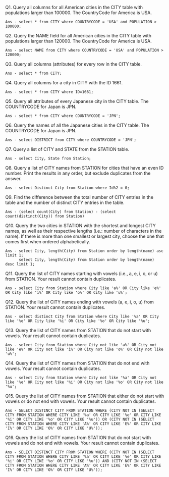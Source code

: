 

Q1. Query all columns for all American cities in the CITY table with populations larger than 100000.
The CountryCode for America is USA.

	Ans - select * from CITY where COUNTRYCODE = 'USA' and POPULATION > 100000;


Q2. Query the NAME field for all American cities in the CITY table with populations larger than 120000.
The CountryCode for America is USA.

	Ans - select NAME from CITY where COUNTRYCODE = 'USA' and POPULATION > 120000;


Q3. Query all columns (attributes) for every row in the CITY table.

	Ans - select * from CITY;


Q4. Query all columns for a city in CITY with the ID 1661.

	Ans - select * from CITY where ID=1661;


Q5. Query all attributes of every Japanese city in the CITY table. The COUNTRYCODE for Japan is JPN.

	Ans - select * from CITY where COUNTRYCODE = 'JPN';


Q6. Query the names of all the Japanese cities in the CITY table. The COUNTRYCODE for Japan is
JPN.

	Ans - select DISTRICT from CITY where COUNTRYCODE = 'JPN';


Q7. Query a list of CITY and STATE from the STATION table.

	Ans - select City, State from Station;
	

Q8. Query a list of CITY names from STATION for cities that have an even ID number. Print the results in any order, but exclude duplicates from the answer.

	Ans - select Distinct City from Station where Id%2 = 0;


Q9. Find the difference between the total number of CITY entries in the table and the number of distinct CITY entries in the table.

	Ans - (select count(City) from Station) - (select count(distinct(City)) from Station)


Q10. Query the two cities in STATION with the shortest and longest CITY names, as well as their respective lengths (i.e.: number of characters in the name).
If there is more than one smallest or largest city, choose the one that comes first when ordered alphabetically.

	Ans - select City, length(City) from Station order by length(name) asc limit 1;
	      select City, length(City) from Station order by length(name) desc limit 1;


Q11. Query the list of CITY names starting with vowels (i.e., a, e, i, o, or u) from STATION. Your result
cannot contain duplicates.

	Ans - select City from Station where City like 'a%' OR City like 'e%' OR City like 'i%' OR City like 'o%' OR City like 'u%';


Q12. Query the list of CITY names ending with vowels (a, e, i, o, u) from STATION. Your result cannot contain duplicates.

	Ans - select distinct City from Station where City like '%a' OR City like '%e' OR City like '%i' OR City like '%o' OR City like '%u';


Q13. Query the list of CITY names from STATION that do not start with vowels. Your result cannot contain duplicates.

	Ans - select City from Station where City not like 'a%' OR City not like 'e%' OR City not like 'i%' OR City not like 'o%' OR City not like 'u%';


Q14. Query the list of CITY names from STATION that do not end with vowels. Your result cannot contain duplicates.

	Ans - select City from Station where City not like '%a' OR City not like '%e' OR City not like '%i' OR City not like '%o' OR City not like '%u';


Q15. Query the list of CITY names from STATION that either do not start with vowels or do not end with vowels. Your result cannot contain duplicates.

	Ans - SELECT DISTINCT CITY FROM STATION WHERE (CITY NOT IN (SELECT CITY FROM STATION WHERE CITY LIKE '%a' OR CITY LIKE '%e' OR CITY LIKE '%i' OR CITY LIKE '%o' OR CITY LIKE '%u')) OR (CITY NOT IN (SELECT CITY FROM STATION WHERE CITY LIKE 'A%' OR CITY LIKE 'E%' OR CITY LIKE 'I%' OR CITY LIKE 'O%' OR CITY LIKE 'U%'));


Q16. Query the list of CITY names from STATION that do not start with vowels and do not end with vowels. Your result cannot contain duplicates.

	Ans - SELECT DISTINCT CITY FROM STATION WHERE (CITY NOT IN (SELECT CITY FROM STATION WHERE CITY LIKE '%a' OR CITY LIKE '%e' OR CITY LIKE '%i' OR CITY LIKE '%o' OR CITY LIKE '%u')) AND (CITY NOT IN (SELECT CITY FROM STATION WHERE CITY LIKE 'A%' OR CITY LIKE 'E%' OR CITY LIKE 'I%' OR CITY LIKE 'O%' OR CITY LIKE 'U%'));























